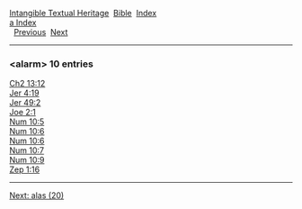 [Intangible Textual Heritage](../../index)  [Bible](../index) 
[Index](index)   
[a Index](_a_)  
  [Previous](c00387)  [Next](c00389) 

------------------------------------------------------------------------

### &lt;alarm&gt; 10 entries

[Ch2 13:12](../kjv/ch2013.htm#012)  
[Jer 4:19](../kjv/jer004.htm#019)  
[Jer 49:2](../kjv/jer049.htm#002)  
[Joe 2:1](../kjv/joe002.htm#001)  
[Num 10:5](../kjv/num010.htm#005)  
[Num 10:6](../kjv/num010.htm#006)  
[Num 10:6](../kjv/num010.htm#006)  
[Num 10:7](../kjv/num010.htm#007)  
[Num 10:9](../kjv/num010.htm#009)  
[Zep 1:16](../kjv/zep001.htm#016)  

------------------------------------------------------------------------

[Next: alas (20)](c00389)

